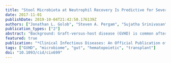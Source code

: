 ```yaml
---
title: "Stool Microbiota at Neutrophil Recovery Is Predictive for Severe Acute Graft vs Host Disease After Hematopoietic Cell Transplantation"
date: 2017-11-01
publishDate: 2019-10-04T21:42:50.176139Z
authors: ["Jonathan L. Golob", "Steven A. Pergam", "Sujatha Srinivasan", "Tina L. Fiedler", "Congzhou Liu", "Kristina Garcia", "Marco Mielcarek", "Daisy Ko", "Sarah Aker", "Sara Marquis", "Tillie Loeffelholz", "Anna Plantinga", "Michael C. Wu", "Kevin Celustka", "Alex Morrison", "Maresa Woodfield", "David N. Fredricks"]
publication_types: ["2"]
abstract: "Background: Graft-versus-host disease (GVHD) is common after allogeneic hematopoietic cell transplantation (HCT). Risk for death from GVHD has been associated with low bacterial diversity in the stool microbiota early after transplant; however, the specific species associated with GVHD risk remain poorly defined. Methods: We prospectively collected serial weekly stool samples from 66 patients who underwent HCT, starting pre-transplantation and continuing weekly until 100 days post-transplant, a total of 694 observations in HCT recipients. We used 16S rRNA gene polymerase chain reaction with degenerate primers, followed by high-throughput sequencing to assess the relative abundance of sequence reads from bacterial taxa in stool samples over time. Results: The gut microbiota was highly dynamic in HCT recipients, with loss and appearance of taxa common on short time scales. As in prior studies, GVHD was associated with lower alpha diversity of the stool microbiota. At neutrophil recovery post-HCT, the presence of oral Actinobacteria and oral Firmicutes in stool was positively correlated with subsequent GVHD; Lachnospiraceae were negatively correlated. A gradient of bacterial species (difference of the sum of the relative abundance of positive correlates minus the sum of the relative abundance of negative correlates) was most predictive (receiver operator characteristic area under the curve of 0.83) of subsequent severe acute GVHD. Conclusions: The stool microbiota around the time of neutrophil recovery post-HCT is predictive of subsequent development of severe acute GVHD in this study."
featured: true
publication: "*Clinical Infectious Diseases: An Official Publication of the Infectious Diseases Society of America*"
tags: ["GVHD", "microbiome", "gut", "hematopoietic", "transplant"]
doi: "10.1093/cid/cix699"
---
```



